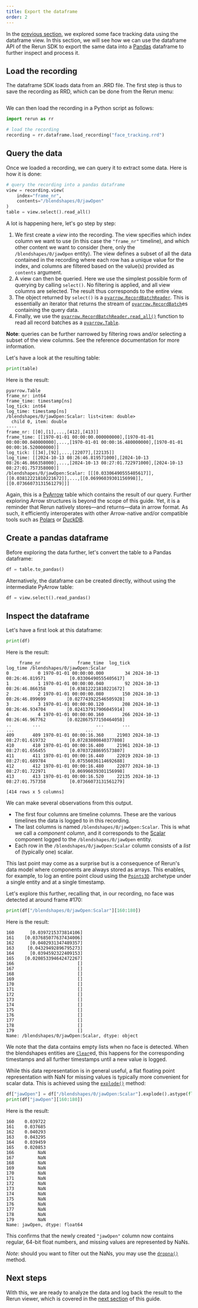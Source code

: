 ```yaml
---
title: Export the dataframe
order: 2
---
```



In the [previous section](explore-as-dataframe.md), we explored some face tracking data using the dataframe view. In this section, we will see how we can use the dataframe API of the Rerun SDK to export the same data into a [Pandas](https://pandas.pydata.org) dataframe to further inspect and process it.

## Load the recording

The dataframe SDK loads data from an .RRD file.
The first step is thus to save the recording as RRD, which can be done from the Rerun menu:

<picture style="zoom: 0.5">
  <img src="https://static.rerun.io/save_recording/ece0f887428b1800a305a3e30faeb57fa3d77cd8/full.png" alt="">
  <source media="(max-width: 480px)" srcset="https://static.rerun.io/save_recording/ece0f887428b1800a305a3e30faeb57fa3d77cd8/480w.png">
</picture>

We can then load the recording in a Python script as follows:

```python
import rerun as rr

# load the recording
recording = rr.dataframe.load_recording("face_tracking.rrd")
```


## Query the data

Once we loaded a recording, we can query it to extract some data. Here is how it is done:

```python
# query the recording into a pandas dataframe
view = recording.view(
    index="frame_nr",
    contents="/blendshapes/0/jawOpen"
)
table = view.select().read_all()
```

A lot is happening here, let's go step by step:
1. We first create a _view_ into the recording. The view specifies which index column we want to use (in this case the `"frame_nr"` timeline), and which other content we want to consider (here, only the `/blendshapes/0/jawOpen` entity). The view defines a subset of all the data contained in the recording where each row has a unique value for the index, and columns are filtered based on the value(s) provided as `contents` argument.
2. A view can then be queried. Here we use the simplest possible form of querying by calling `select()`. No filtering is applied, and all view columns are selected. The result thus corresponds to the entire view.
3. The object returned by `select()` is a [`pyarrow.RecordBatchReader`](https://arrow.apache.org/docs/python/generated/pyarrow.RecordBatchReader.html). This is essentially an iterator that returns the stream of [`pyarrow.RecordBatch`](https://arrow.apache.org/docs/python/generated/pyarrow.RecordBatch.html#pyarrow-recordbatch)es containing the query data.
4. Finally, we use the [`pyarrow.RecordBatchReader.read_all()`](https://arrow.apache.org/docs/python/generated/pyarrow.RecordBatchReader.html#pyarrow.RecordBatchReader.read_all) function to read all record batches as a [`pyarrow.Table`](https://arrow.apache.org/docs/python/generated/pyarrow.Table.html#pyarrow.Table).

**Note**: queries can be further narrowed by filtering rows and/or selecting a subset of the view columns. See the reference documentation for more information.

<!-- TODO(#7499): add a link to the reference documentation -->

Let's have a look at the resulting table:

```python
print(table)
```

Here is the result:
```
pyarrow.Table
frame_nr: int64
frame_time: timestamp[ns]
log_tick: int64
log_time: timestamp[ns]
/blendshapes/0/jawOpen:Scalar: list<item: double>
  child 0, item: double
----
frame_nr: [[0],[1],...,[412],[413]]
frame_time: [[1970-01-01 00:00:00.000000000],[1970-01-01 00:00:00.040000000],...,[1970-01-01 00:00:16.480000000],[1970-01-01 00:00:16.520000000]]
log_tick: [[34],[92],...,[22077],[22135]]
log_time: [[2024-10-13 08:26:46.819571000],[2024-10-13 08:26:46.866358000],...,[2024-10-13 08:27:01.722971000],[2024-10-13 08:27:01.757358000]]
/blendshapes/0/jawOpen:Scalar: [[[0.03306490555405617]],[[0.03812221810221672]],...,[[0.06996039301156998]],[[0.07366073131561279]]]
```

Again, this is a [PyArrow](https://arrow.apache.org/docs/python/index.html) table which contains the result of our query. Further exploring Arrow structures is beyond the scope of this guide. Yet, it is a reminder that Rerun natively stores—and returns—data in arrow format. As such, it efficiently interoperates with other Arrow-native and/or compatible tools such as [Polars](https://pola.rs) or [DuckDB](https://duckdb.org).


## Create a pandas dataframe

Before exploring the data further, let's convert the table to a Pandas dataframe:

```python
df = table.to_pandas()
```

Alternatively, the dataframe can be created directly, without using the intermediate PyArrow table:

```python
df = view.select().read_pandas()
```


## Inspect the dataframe

Let's have a first look at this dataframe:

```python
print(df)
```

Here is the result:

<!-- NOLINT_START -->

```
     frame_nr              frame_time  log_tick                   log_time /blendshapes/0/jawOpen:Scalar
0           0 1970-01-01 00:00:00.000        34 2024-10-13 08:26:46.819571         [0.03306490555405617]
1           1 1970-01-01 00:00:00.040        92 2024-10-13 08:26:46.866358         [0.03812221810221672]
2           2 1970-01-01 00:00:00.080       150 2024-10-13 08:26:46.899699        [0.027743922546505928]
3           3 1970-01-01 00:00:00.120       208 2024-10-13 08:26:46.934704        [0.024137917906045914]
4           4 1970-01-01 00:00:00.160       266 2024-10-13 08:26:46.967762        [0.022867577150464058]
..        ...                     ...       ...                        ...                           ...
409       409 1970-01-01 00:00:16.360     21903 2024-10-13 08:27:01.619732         [0.07283800840377808]
410       410 1970-01-01 00:00:16.400     21961 2024-10-13 08:27:01.656455         [0.07037288695573807]
411       411 1970-01-01 00:00:16.440     22019 2024-10-13 08:27:01.689784         [0.07556036114692688]
412       412 1970-01-01 00:00:16.480     22077 2024-10-13 08:27:01.722971         [0.06996039301156998]
413       413 1970-01-01 00:00:16.520     22135 2024-10-13 08:27:01.757358         [0.07366073131561279]

[414 rows x 5 columns]
```

<!-- NOLINT_END -->

We can make several observations from this output.

- The first four columns are timeline columns. These are the various timelines the data is logged to in this recording.
- The last columns is named `/blendshapes/0/jawOpen:Scalar`. This is what we call a _component column_, and it corresponds to the [Scalar](../../reference/types/components/scalar.md) component logged to the `/blendshapes/0/jawOpen` entity.
- Each row in the `/blendshapes/0/jawOpen:Scalar` column consists of a _list_ of (typically one) scalar.

This last point may come as a surprise but is a consequence of Rerun's data model where components are always stored as arrays. This enables, for example, to log an entire point cloud using the [`Points3D`](../../reference/types/archetypes/points3d.md) archetype under a single entity and at a single timestamp.

Let's explore this further, recalling that, in our recording, no face was detected at around frame #170:

```python
print(df["/blendshapes/0/jawOpen:Scalar"][160:180])
```

Here is the result:

```
160      [0.0397215373814106]
161    [0.037685077637434006]
162      [0.0402931347489357]
163     [0.04329492896795273]
164      [0.0394592322409153]
165    [0.020853394642472267]
166                        []
167                        []
168                        []
169                        []
170                        []
171                        []
172                        []
173                        []
174                        []
175                        []
176                        []
177                        []
178                        []
179                        []
Name: /blendshapes/0/jawOpen:Scalar, dtype: object
```

We note that the data contains empty lists when no face is detected. When the blendshapes entities are [`Clear`](../../reference/types/archetypes/clear.md)ed, this happens for the corresponding timestamps and all further timestamps until a new value is logged.

While this data representation is in general useful, a flat floating point representation with NaN for missing values is typically more convenient for scalar data. This is achieved using the [`explode()`](https://pandas.pydata.org/pandas-docs/stable/reference/api/pandas.DataFrame.explode.html) method:

```python
df["jawOpen"] = df["/blendshapes/0/jawOpen:Scalar"].explode().astype(float)
print(df["jawOpen"][160:180])
```
Here is the result:
```
160    0.039722
161    0.037685
162    0.040293
163    0.043295
164    0.039459
165    0.020853
166         NaN
167         NaN
168         NaN
169         NaN
170         NaN
171         NaN
172         NaN
173         NaN
174         NaN
175         NaN
176         NaN
177         NaN
178         NaN
179         NaN
Name: jawOpen, dtype: float64
```

This confirms that the newly created `"jawOpen"` column now contains regular, 64-bit float numbers, and missing values are represented by NaNs.

_Note_: should you want to filter out the NaNs, you may use the [`dropna()`](https://pandas.pydata.org/pandas-docs/stable/reference/api/pandas.DataFrame.dropna.html) method.

## Next steps

With this, we are ready to analyze the data and log back the result to the Rerun viewer, which is covered in the [next section](analyze-and-log.md) of this guide.
